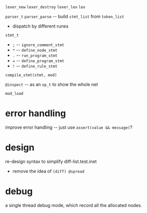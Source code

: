 `lexer_new`
`lexer_destroy`
`lexer_lex`
`lex`

`parser_t`
`parser_parse` -- build `stmt_list` from `token_list`

- dispatch by different runes

`stmt_t`

- `;` -- `ignore_comment_stmt`
- `*` -- `define_node_stmt`
- `.` -- `run_program_stmt`
- `=` -- `define_program_stmt`
- `!` -- `define_rule_stmt`

`compile_stmt(stmt, mod)`

`@inspect` -- as an `op_t` to show the whole net

`mod_load`

# error handling

improve error handling -- just use `assert(value && message)`?

# design

re-design syntax to simplify diff-list.test.inet

- remove the idea of `(diff) @spread`

# debug

a single thread debug mode, which record all the allocated nodes.
